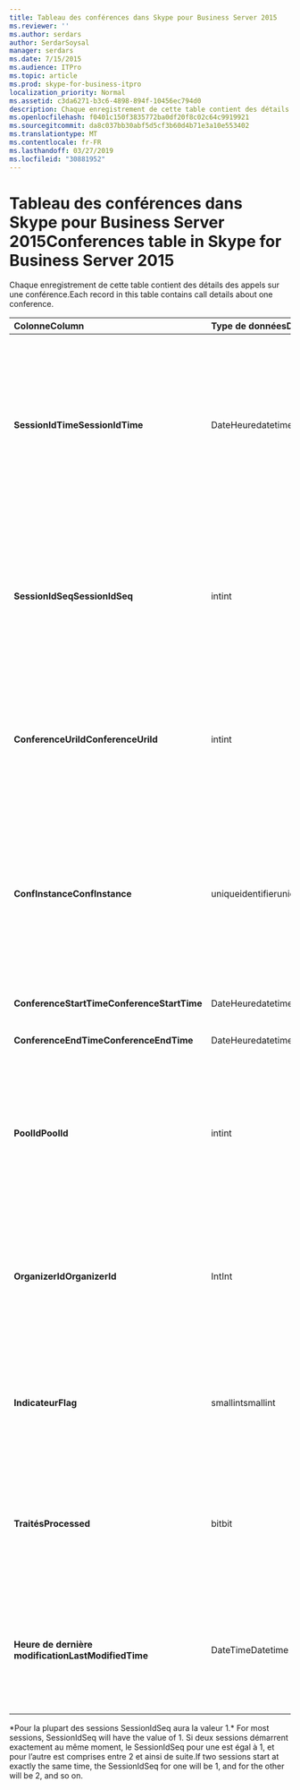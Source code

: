 ```yaml
---
title: Tableau des conférences dans Skype pour Business Server 2015
ms.reviewer: ''
ms.author: serdars
author: SerdarSoysal
manager: serdars
ms.date: 7/15/2015
ms.audience: ITPro
ms.topic: article
ms.prod: skype-for-business-itpro
localization_priority: Normal
ms.assetid: c3da6271-b3c6-4898-894f-10456ec794d0
description: Chaque enregistrement de cette table contient des détails des appels sur une conférence.
ms.openlocfilehash: f0401c150f3835772ba0df20f8c02c64c9919921
ms.sourcegitcommit: da8c037bb30abf5d5cf3b60d4b71e3a10e553402
ms.translationtype: MT
ms.contentlocale: fr-FR
ms.lasthandoff: 03/27/2019
ms.locfileid: "30881952"
---
```

# <a name="conferences-table-in-skype-for-business-server-2015"></a><span data-ttu-id="1764e-103">Tableau des conférences dans Skype pour Business Server 2015</span><span class="sxs-lookup"><span data-stu-id="1764e-103">Conferences table in Skype for Business Server 2015</span></span>
 
<span data-ttu-id="1764e-104">Chaque enregistrement de cette table contient des détails des appels sur une conférence.</span><span class="sxs-lookup"><span data-stu-id="1764e-104">Each record in this table contains call details about one conference.</span></span>
  
|<span data-ttu-id="1764e-105">**Colonne**</span><span class="sxs-lookup"><span data-stu-id="1764e-105">**Column**</span></span>|<span data-ttu-id="1764e-106">**Type de données**</span><span class="sxs-lookup"><span data-stu-id="1764e-106">**Data Type**</span></span>|<span data-ttu-id="1764e-107">**Clé/Index**</span><span class="sxs-lookup"><span data-stu-id="1764e-107">**Key/Index**</span></span>|<span data-ttu-id="1764e-108">**Détails**</span><span class="sxs-lookup"><span data-stu-id="1764e-108">**Details**</span></span>|
|:-----|:-----|:-----|:-----|
|<span data-ttu-id="1764e-109">**SessionIdTime**</span><span class="sxs-lookup"><span data-stu-id="1764e-109">**SessionIdTime**</span></span> <br/> |<span data-ttu-id="1764e-110">DateHeure</span><span class="sxs-lookup"><span data-stu-id="1764e-110">datetime</span></span>  <br/> |<span data-ttu-id="1764e-111">Principal</span><span class="sxs-lookup"><span data-stu-id="1764e-111">Primary</span></span>  <br/> |<span data-ttu-id="1764e-112">Heure à laquelle la demande de conférence a été capturée par l’agent CDR.</span><span class="sxs-lookup"><span data-stu-id="1764e-112">Time that the conference request was captured by the CDR agent.</span></span> <span data-ttu-id="1764e-113">Utilisé uniquement comme une clé primaire pour identifier de manière unique une instance de la conférence.</span><span class="sxs-lookup"><span data-stu-id="1764e-113">Used only as a primary key to uniquely identify a conference instance.</span></span>  <br/> |
|<span data-ttu-id="1764e-114">**SessionIdSeq**</span><span class="sxs-lookup"><span data-stu-id="1764e-114">**SessionIdSeq**</span></span> <br/> |<span data-ttu-id="1764e-115">int</span><span class="sxs-lookup"><span data-stu-id="1764e-115">int</span></span>  <br/> |<span data-ttu-id="1764e-116">Principal</span><span class="sxs-lookup"><span data-stu-id="1764e-116">Primary</span></span>  <br/> |<span data-ttu-id="1764e-117">Numéro d’identification pour identifier la session.</span><span class="sxs-lookup"><span data-stu-id="1764e-117">ID number to identify the session.</span></span> <span data-ttu-id="1764e-118">Utilisé conjointement avec **SessionIdTime** pour identifier de manière unique une instance de la conférence.</span><span class="sxs-lookup"><span data-stu-id="1764e-118">Used in conjunction with **SessionIdTime** to uniquely identify a conference instance.</span></span> * <br/> |
|<span data-ttu-id="1764e-119">**ConferenceUriId**</span><span class="sxs-lookup"><span data-stu-id="1764e-119">**ConferenceUriId**</span></span> <br/> |<span data-ttu-id="1764e-120">int</span><span class="sxs-lookup"><span data-stu-id="1764e-120">int</span></span>  <br/> |<span data-ttu-id="1764e-121">Étrangère</span><span class="sxs-lookup"><span data-stu-id="1764e-121">Foreign</span></span>  <br/> |<span data-ttu-id="1764e-122">URI de conférence.</span><span class="sxs-lookup"><span data-stu-id="1764e-122">Conference URI.</span></span> <span data-ttu-id="1764e-123">Consultez la [table ConferenceUris dans Skype pour Business Server 2015](conferenceuris.md) pour plus d’informations.</span><span class="sxs-lookup"><span data-stu-id="1764e-123">See the [ConferenceUris table in Skype for Business Server 2015](conferenceuris.md) for more information.</span></span> <br/> |
|<span data-ttu-id="1764e-124">**ConfInstance**</span><span class="sxs-lookup"><span data-stu-id="1764e-124">**ConfInstance**</span></span> <br/> |<span data-ttu-id="1764e-125">uniqueidentifier</span><span class="sxs-lookup"><span data-stu-id="1764e-125">uniqueidentifier</span></span>  <br/> | <br/> |<span data-ttu-id="1764e-126">Utile pour les conférences périodique ; chaque instance d’une conférence périodique a le même **ConferenceUri**, mais il aura une autre **ConfInstance**.</span><span class="sxs-lookup"><span data-stu-id="1764e-126">Useful for recurring conferences; each instance of a recurring conference has the same **ConferenceUri**, but will have a different **ConfInstance**.</span></span> <br/> |
|<span data-ttu-id="1764e-127">**ConferenceStartTime**</span><span class="sxs-lookup"><span data-stu-id="1764e-127">**ConferenceStartTime**</span></span> <br/> |<span data-ttu-id="1764e-128">DateHeure</span><span class="sxs-lookup"><span data-stu-id="1764e-128">datetime</span></span>  <br/> | <br/> |<span data-ttu-id="1764e-129">Heure de début de conférence.</span><span class="sxs-lookup"><span data-stu-id="1764e-129">Conference start time.</span></span>  <br/> |
|<span data-ttu-id="1764e-130">**ConferenceEndTime**</span><span class="sxs-lookup"><span data-stu-id="1764e-130">**ConferenceEndTime**</span></span> <br/> |<span data-ttu-id="1764e-131">DateHeure</span><span class="sxs-lookup"><span data-stu-id="1764e-131">datetime</span></span>  <br/> | <br/> |<span data-ttu-id="1764e-132">Heure de début de conférence.</span><span class="sxs-lookup"><span data-stu-id="1764e-132">Conference start time.</span></span>  <br/> |
|<span data-ttu-id="1764e-133">**PoolId**</span><span class="sxs-lookup"><span data-stu-id="1764e-133">**PoolId**</span></span> <br/> |<span data-ttu-id="1764e-134">int</span><span class="sxs-lookup"><span data-stu-id="1764e-134">int</span></span>  <br/> |<span data-ttu-id="1764e-135">Étrangère</span><span class="sxs-lookup"><span data-stu-id="1764e-135">Foreign</span></span>  <br/> |<span data-ttu-id="1764e-136">Numéro d’identification pour identifier le pool dans lequel la conférence ont été capturée.</span><span class="sxs-lookup"><span data-stu-id="1764e-136">ID number to identify the pool in which the conference was captured.</span></span> <span data-ttu-id="1764e-137">Consultez le [tableau de Pools](pools.md) pour plus d’informations.</span><span class="sxs-lookup"><span data-stu-id="1764e-137">See the [Pools table](pools.md) for more information.</span></span> <br/> |
|<span data-ttu-id="1764e-138">**OrganizerId**</span><span class="sxs-lookup"><span data-stu-id="1764e-138">**OrganizerId**</span></span> <br/> |<span data-ttu-id="1764e-139">Int</span><span class="sxs-lookup"><span data-stu-id="1764e-139">Int</span></span>  <br/> |<span data-ttu-id="1764e-140">Étrangère</span><span class="sxs-lookup"><span data-stu-id="1764e-140">Foreign</span></span>  <br/> |<span data-ttu-id="1764e-141">Numéro d’identification pour identifier l’organisateur URI de cette conférence.</span><span class="sxs-lookup"><span data-stu-id="1764e-141">ID number to identify the organizer URI of this conference.</span></span> <span data-ttu-id="1764e-142">Reportez-vous au [tableau utilisateurs](users.md) pour plus d’informations.</span><span class="sxs-lookup"><span data-stu-id="1764e-142">See the [Users table](users.md) for more information.</span></span> <br/> |
|<span data-ttu-id="1764e-143">**Indicateur**</span><span class="sxs-lookup"><span data-stu-id="1764e-143">**Flag**</span></span> <br/> |<span data-ttu-id="1764e-144">smallint</span><span class="sxs-lookup"><span data-stu-id="1764e-144">smallint</span></span>  <br/> || <span data-ttu-id="1764e-145">Un masque de bits qui contient les attributs de la conférence.</span><span class="sxs-lookup"><span data-stu-id="1764e-145">A bit mask that contains Conference Attributes.</span></span> <span data-ttu-id="1764e-146">Valeurs possibles :</span><span class="sxs-lookup"><span data-stu-id="1764e-146">Possible values are:</span></span> <br/>  <span data-ttu-id="1764e-147">0 x 01</span><span class="sxs-lookup"><span data-stu-id="1764e-147">0X01</span></span> <br/>  <span data-ttu-id="1764e-148">Synthétique</span><span class="sxs-lookup"><span data-stu-id="1764e-148">Synthetic</span></span> <br/>  <span data-ttu-id="1764e-149">Transaction</span><span class="sxs-lookup"><span data-stu-id="1764e-149">Transaction</span></span> <br/> |
|<span data-ttu-id="1764e-150">**Traités**</span><span class="sxs-lookup"><span data-stu-id="1764e-150">**Processed**</span></span> <br/> |<span data-ttu-id="1764e-151">bit</span><span class="sxs-lookup"><span data-stu-id="1764e-151">bit</span></span>  <br/> ||<span data-ttu-id="1764e-152">Champ interne utilisé par le service de surveillance.</span><span class="sxs-lookup"><span data-stu-id="1764e-152">Internal field used by the Monitoring service.</span></span>  <br/> <span data-ttu-id="1764e-153">Ce champ est une nouveauté dans Microsoft Lync Server 2013.</span><span class="sxs-lookup"><span data-stu-id="1764e-153">This field was introduced in Microsoft Lync Server 2013.</span></span>  <br/> |
|<span data-ttu-id="1764e-154">**Heure de dernière modification**</span><span class="sxs-lookup"><span data-stu-id="1764e-154">**LastModifiedTime**</span></span> <br/> |<span data-ttu-id="1764e-155">DateTime</span><span class="sxs-lookup"><span data-stu-id="1764e-155">Datetime</span></span>  <br/> ||<span data-ttu-id="1764e-156">Pour une utilisation interne par le service de surveillance.</span><span class="sxs-lookup"><span data-stu-id="1764e-156">For internal use by the Monitoring service.</span></span>  <br/> <span data-ttu-id="1764e-157">Ce champ est une nouveauté dans Skype pour Business Server 2015.</span><span class="sxs-lookup"><span data-stu-id="1764e-157">This field was introduced in Skype for Business Server 2015.</span></span>  <br/> |
   
<span data-ttu-id="1764e-158">\*Pour la plupart des sessions SessionIdSeq aura la valeur 1.</span><span class="sxs-lookup"><span data-stu-id="1764e-158">\* For most sessions, SessionIdSeq will have the value of 1.</span></span> <span data-ttu-id="1764e-159">Si deux sessions démarrent exactement au même moment, le SessionIdSeq pour une est égal à 1, et pour l’autre est comprises entre 2 et ainsi de suite.</span><span class="sxs-lookup"><span data-stu-id="1764e-159">If two sessions start at exactly the same time, the SessionIdSeq for one will be 1, and for the other will be 2, and so on.</span></span>
  

